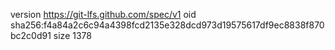 version https://git-lfs.github.com/spec/v1
oid sha256:f4a84a2c6c94a4398fcd2135e328dcd973d19575617df9ec8838f870bc2c0d91
size 1378
